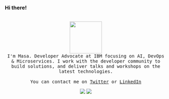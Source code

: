 ### Hi there!
 <p align="center">
  <br><image src="https://i.pinimg.com/originals/0d/9d/c0/0d9dc0e014e173618adcf22fa8f47a9c.gif" width="100"><br>
   <samp>I'm Masa. Developer Advocate at IBM focusing on AI, DevOps & Microservices. I work with the developer community to build solutions, and deliver talks and workshops on the latest technologies.
   <br><br>You can contact me on <a href="https://twitter.com/masa_mhha">Twitter</a> or <a href="https://www.linkedin.com/in/masa-abushamleh-16ba2a11a/">LinkedIn</a>
   </samp>
  </p>
<p align="center">
  
  <img src="https://github-readme-stats.vercel.app/api?username=nerdingitout&hide=stars&show_icons=true&theme=default&line_height=32">
  <img src="https://github-readme-stats.vercel.app/api/top-langs/?username=nerdingitout&layout=compact&count_private=true&theme=default">

</p>
  
<!--
**nerdingitout/nerdingitout** is a ✨ _special_ ✨ repository because its `README.md` (this file) appears on your GitHub profile.

Here are some ideas to get you started:

- 🔭 I’m currently working on ...
- 🌱 I’m currently learning ...
- 👯 I’m looking to collaborate on ...
- 🤔 I’m looking for help with ...
- 💬 Ask me about ...
- 📫 How to reach me: ...
- 😄 Pronouns: ...
- ⚡ Fun fact: ...
-->
